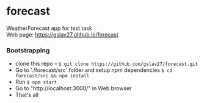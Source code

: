 # forecast
WeatherForecast app for test task  
Web page: https://gslav27.github.io/forecast

### Bootstrapping

- clone this repo – `$ git clone https://github.com/gslav27/forecast.git`
- Go to './forecast/src' folder and setup *npm* dependencies `$ cd forecast/src && npm install`
- Run `$ npm start`
- Go to "http://localhost:3000/" in Web browser
- That's all
